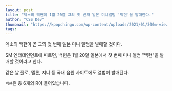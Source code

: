 ```yaml
---
layout: post
title: "엑소의 백현이 1월 20일 그의 첫 번째 일본 미니앨범 '백현'을 발매한다."
author: "CSS Dev"
thumbnail: "https://kpopchingu.com/wp-content/uploads/2021/01/300m-views-23-890x512.png"
tags: 
---
```



엑소의 백현이 곧 그의 첫 번째 일본 미니 앨범을 발매할 것이다.

SM 엔터테인먼트에 따르면, 백현은 1월 20일 일본에서 첫 번째 미니 앨범 "백현"을 발매할 것이라고 한다.

같은 날 플로, 멜론, 지니 등 국내 음원 사이트에도 앨범이 발매된다.

`백현`은 총 6개의 R이 들어있습니다.